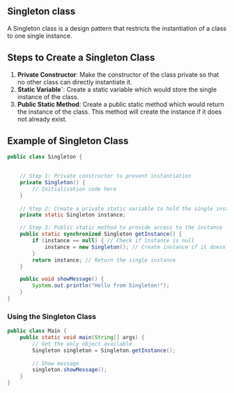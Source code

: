 ## Singleton class

A Singleton class is a design pattern that restricts the instantiation of a class to one single instance. 

## Steps to Create a Singleton Class 

1. **Private Constructor**: Make the constructor of the class private so that no other class can directly instantiate it.
2. **Static Variable`**: Create a static variable which would store the single instance of the class.
3. **Public Static Method**: Create a public static method which would return the instance of the class. This method will create the instance if it does not already exist.

## Example of Singleton Class

```java
public class Singleton {
    

    // Step 1: Private constructor to prevent instantiation
    private Singleton() {
        // Initialization code here
    }
	
	// Step 2: Create a private static variable to hold the single instance
    private static Singleton instance;

    // Step 3: Public static method to provide access to the instance
    public static synchronized Singleton getInstance() {
        if (instance == null) { // Check if instance is null
            instance = new Singleton(); // Create instance if it doesn't exist
        }
        return instance; // Return the single instance
    }

    public void showMessage() {
        System.out.println("Hello from Singleton!");
    }
}
```

### Using the Singleton Class


```java
public class Main {
    public static void main(String[] args) {
        // Get the only object available
        Singleton singleton = Singleton.getInstance();
        
        // Show message
        singleton.showMessage();
    }
}
```

